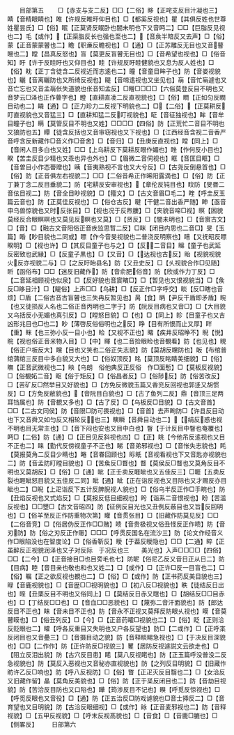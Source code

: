 <!-- { "loadSidebar": true } -->
　　目部第五
　　□【赤支与支二反】□□【二俗】眵【正咤支反目汁凝也三】睛【音精眼睛也】睢【许规反睢旴仰目也】□【都奚反视也】瞿【其俱反姓也世尊姓瞿昙氏】□【俗】眠【正莫贤反眠卧也闇未明也下又音眄二】□□【巨脂反见视也二】毛【或作】【正渠脂反长也强也至也二】【音矦半暗反又去声】□【俗】蒙【正音蒙蒙瞽也二】瞻【职亷反瞻视也】□【通】□【正苏雕反无目也又音瞽瞍也二】瞠【昌真反怒也】盲【莫更反盲瞽无目也】□【音希望也视也】□【俗音知】盱【许于反眭盱也又仰目也】眭【许规反盱眭健貌也又息为反人姓也】□【俗】眈【正丁含徒含二反视近而志逺也二】瞳【音童目眸子也】防【音娄视貌也】矖【音离矖防也又所绮反视也】睼【音啼逺视也又坐见也】朚【音忙朚遽也又音亡忘也又音孟朚伥失道貌也伥音知孟反】□矒□□□□【六俗莫登反目不明也又音梦云□泽也正作瞢字也】瞪【直耕直凌二反直视貌也】□【俗】瞤【正如匀反瞤目动也二】瞵【通】□【正力珍力二反视下明貌也二】□【二俗】【正莫耕反盯直视貌也又音猛三】□【直耕知猛二反盯视貌也】眐【音征独视也】眸【音牟目瞳子也】瞒【莫管反目不明也又姓】□□□□【四俗】防【正荒忙二音目不明也又狼防也五】瞫【徒含反括也又音审窃视也又下视也】□【江西经音含视二音香严音呼含反新藏作□音义作□音舍】□【音归】□【丑庚反直视也】瞠【同上】□【音闲人目多白也又姓】□□【上乌耕反下莫耕反眼作媚也】睉【作何反小目也】睽【苦圭反目少精也又乖也异也外也】□【眉微二音伺视也】眶【音匡目眶】□【音曽目小作态瞢赠也】眱【音夷熟视不言也又大兮反】□【古尧反倒悬首也】□【俗】防【正音俱左右视貌二】□□【二俗音希正作晞阳露滴也】□【俗】防【正丁兼丁念二反目垂貌二】防【宅耕反安审视也】【章伦反钝目也】盿防【旻昬二音伭目视二】防【音全目眇视貌】□【籀文】□【古文音眉□毛二】睳【呼圭反玉篇云音也】防【正莫佳反视也】□【俗仓古反】睷【干健二音出香严随】眒【亟音申乌兽惊貌也又时反张目】□【视也况于反煦膢】□【夹貌音啼□视】瞑【困貌莫经反合眼瞑暝也又莫见反瞑也又莫】□【贤反】□【闇未明也】□【音賔古文】□【音】□【融古文音阳俗正音疾监思暂二反】□眯【闭目内思也二音□】旻【玉篇】睧【眇目貌也二同或】瞟【作今音旻视貌也二普浇反明察也】瞦【又抚昭反瞟睽明】□【视也许】□【其反目童子也与之】□【反二音目】矊【童子也武延反密致也武縁】□【反童子黒也】□【又音】□【达视也古反】眙【视貌视貌火反亦视貌二与】□【之反盱眙县名】防【又丑史反】□【乆视貌合作□见随】盺【函俗布】□□【迷反旧藏作】防【音俞肥俗音】防【欣或作力丁反】□【二音延相顾视也似泉】□【反好貌也音賔矉□】□【暂见也又恨视貌当】□【矦反□眵目汁】□【睼俗】上声□□【乌耕】□【反正作□字呼交】睒【反□瞎也音烦】□盾【二俗古音古盲瞽也三失冉反暂见也】昺【食】眪【尹反干盾即矛盾】睕【也又徒损反人名也二俗正音丙明也二字于】防【阮反目病也又音□】□【大目貌又乌括反小无媚也真引反】□【瞠怒目貌】□【也】□【同上】眕【目童子也又吉凶形兆目也□也二】眇【薄啓反俗俗明也之反】睁【目有所恨而止又厚】眫【重】眯【也三弥小反一目小也】睑【又视不正也】睹【疾井反昭睁不】睨【悦】睆【视也俗正音米物入目】□【中】睴【也二音捡眼睑也音覩看】防【也见也】睍【俗正户板反大】矘【目也又笑也二俗正失志貌】防【莫胡反矘防也】眅【布绾普绾蒲绾三反目中多白貌又大也】□【俗奴顶反】眳【莫顶反眳睛美细貌】□【俗】瞴【正音武微视也二】眏【乌朗　俗他典反正反俗　作□面慙】□【莫板反视貌】□【俗覩妬二音】眍【俗于矩反】□【俗昌者反】□【俗陟反】防【俗苦改反】□【苦矿反□然举目又好貌也】□【方免反微貌玉篇又香兖反回视也郭迻又胡惯反】□【方免反敝貌也】【音阮目白貌也】□【古了鱼列二反】鼎【音顶三足两耳铛属也】防【音覩又多也】□【古了反】□【乌板反□目貌】□【古文音首】□□【二古文同侯】防【音限□防可畏视也】□【音首】去声眴防□【许县反目动也下又音舜又如匀反又相轮反也三】瞚瞬【音舜目动也二】【绢反惑也视不明也目无常主也】□【音下闷也安也又目中白也】瞖【于计反目中瞖也奄覆也】眄□【二俗】防【通】□【正目见反斜视也四】□【正】眺【今他吊反逺视也又目不正也二】睐【勤代反傍视童子不正也】睇【音弟邪视也】□【音怅失志貌也】眊【莫报莫角二反目少睛也】睠【音眷回顾也】眎眂【音视看视也下又音匙亦视貌也二】防【音孟防盯瞠目貌也】□【苦矦反□瞀也】瞀【莫侯反□瞀也又莫角反目不明也又莫胡反】□【俗】□【通】眦【正壬卖反睚眦也又五佳反三】□睚【五卖反裂也睚眦怒目貌又五佳反二同】眦【通】眦【正在诣反视也又目际也又才赐反亦目眦也二】□睨【上疋诣反下五计反脾腉视人貌也】□【俗乌半反正作□手睕也】防【丑焰反视也又式焰反】□【莫报反低目细视也】盻【诣系二音恨视也】盼【苦滥反视也】□□瞾□【古文音昭四】防【征例反目光也又丑例反蔽目也又旨反囙明也】□【俗羊至反正作防重物次第】矔【音贯张目】□【旧藏作防莫见反】□□【二俗音竞】□【俗居伪反正作□□赌】瞆【音贵极视又俗丑怪反正作瞆】防【音刃防】防【俗之刃反正作赈】□□□【呼贯反国名在流沙三】防【论文作经音义作□眼陷没也在智度论】□【俗香靳反】瞹【于葢反瞹隐也】□□【二通】睟【正虽醉反正视貌润泽也又子对反际　于况反也三　　美光也】入声□□□□【四俗】□□【二今】□【正音接目□也目旁毛也七】防眤【俗尼乙反又音日正从日二】防【目病】睦【音目亲也敬也和也又姓二】□【或作】□【正许□反一目盲也二】□【俗】瞩【正之欲反视也覩也二】□【俗】□【或作】防【正书药反美目貌也三】睩【音鹿视貌也】□【音歴□□视明貌也】□【初八反□视貌也】眣【徒结反日出也】眰【丑栗反目不明也又俗同上】□【莫结反日赤又瞎也】□【胡结反□□目赤也】□【丁结反□□也】□【音血□□恶貌也】□【蔑弥二音汗面貌也】防【郎达反目不正也】眜【音未目不正也】防【音永不正视又莫拜反防眼乆视也】瞙【音莫瞽瞙也】□【俗丑列反】□【今】□【正音药矐□视貌也二】□【俗】眨【正则洽反贬眼也二】矐【呼各反重目又失明也又户各反望也】防□【二或作】□【正呼枼反闭目也又音疉三】□【音摄目动之貌】防【音释睒睗急视也】□【于决反目深貌也】□□【二作作】防【正许防反□视貌三】矍【居防反视遽説文云欲走也】□【阻立反泪出貌】防【古穴反目患】睰【莫八反视睰也】防【正玉篇呼没普没二反急视貌也】防【莫反入恶视也又音秘亦直视貌也】防【之列反目明貌】□【旧藏作眆许乙反□响也】防【呼八反视防】□【俗】瞥【正疋灭反目翳也二】□【女洽反又旧藏作留】瞐【莫角反美貌也】□【俗】防【正于枼反闭目也二】防【音劫目视貌】防【苦洽反目防也又口陷也】瞱【筠涉反目不记也】瞁【呼觅反惊视也】□【呼觅反眼也又音役】□【通】防【正五治反□防戏谑貌也□音士揷反二】□【音育望也又目明貌】防【古洽反眼细视】□【或作】眿【正音麦邪视也二】防【音释视貌】□【五甲反视貌】□【呼末反视髙貌也】□【音食】□【音鹿□膔也】□【侧畧反】
　　日部第六
